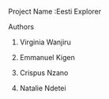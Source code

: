 Project Name :Eesti Explorer 

Authors

1. Virginia Wanjiru
5. Emmanuel Kigen 

2. Crispus Nzano

3. Natalie Ndetei


